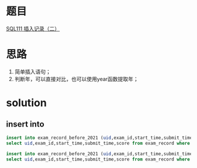# 题目

[SQL111 插入记录（二）](https://www.nowcoder.com/practice/9681abf28745468c8adacb3b029a18ce?tpId=240&tqId=2223554&ru=/exam/oj&qru=/ta/sql-advanced/question-ranking&sourceUrl=%2Fexam%2Foj%3Ftab%3DSQL%25E7%25AF%2587%26topicId%3D240)

# 思路
1. 简单插入语句；
2. 判断年，可以直接对比，也可以使用year函数提取年；

# solution

## insert into
```sql
insert into exam_record_before_2021 (uid,exam_id,start_time,submit_time,score)
select uid,exam_id,start_time,submit_time,score from exam_record where submit_time < '2021-01-01 00:00:00';

insert into exam_record_before_2021 (uid,exam_id,start_time,submit_time,score)
select uid,exam_id,start_time,submit_time,score from exam_record where year(submit_time) < 2021;
```